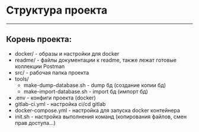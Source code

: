# Структура проекта

***

## Корень проекта:

- docker/ - образы и настройки для docker
- readme/ - файлы документации к readme, также лежат готовые коллекции Postman
- src/ - рабочая папка проекта
- tools/
    - make-dump-database.sh - dump бд (создание копии бд)
    - make-import-database.sh - import бд (импорт бд)
- .env - конфиги проекта (docker)
- gitlab-ci.yml - настройка ci/cd gitlab
- docker-compose.yml - настройка для запуска docker контейнера
- init.sh - настройка выполнения команд (копирования файлов, смен прав доступа...)
